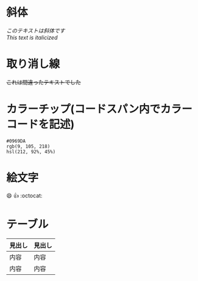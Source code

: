# 斜体
*このテキストは斜体です*  
_This text is italicized_

# 取り消し線
~~これは間違ったテキストでした~~

# カラーチップ(コードスパン内でカラーコードを記述)
`#0969DA`  
`rgb(9, 105, 218)`  
`hsl(212, 92%, 45%)`

# 絵文字
:smile: :+1: :octocat:

# テーブル
| 見出し | 見出し |
| --- | --- |
| 内容 | 内容 |
| 内容 | 内容 |